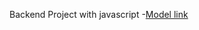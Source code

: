 Backend Project with javascript
-[Model link](https://app.eraser.io/workspace/YtPqZ1VogxGy1jzIDkzj)
